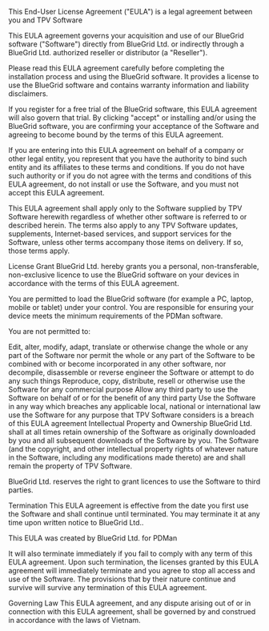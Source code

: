 This End-User License Agreement ("EULA") is a legal agreement between you and TPV Software

This EULA agreement governs your acquisition and use of our BlueGrid software ("Software") directly from BlueGrid Ltd. or indirectly through a BlueGrid Ltd. authorized reseller or distributor (a "Reseller").

Please read this EULA agreement carefully before completing the installation process and using the BlueGrid software. It provides a license to use the BlueGrid software and contains warranty information and liability disclaimers.

If you register for a free trial of the BlueGrid software, this EULA agreement will also govern that trial. By clicking "accept" or installing and/or using the BlueGrid software, you are confirming your acceptance of the Software and agreeing to become bound by the terms of this EULA agreement.

If you are entering into this EULA agreement on behalf of a company or other legal entity, you represent that you have the authority to bind such entity and its affiliates to these terms and conditions. If you do not have such authority or if you do not agree with the terms and conditions of this EULA agreement, do not install or use the Software, and you must not accept this EULA agreement.

This EULA agreement shall apply only to the Software supplied by TPV Software herewith regardless of whether other software is referred to or described herein. The terms also apply to any TPV Software updates, supplements, Internet-based services, and support services for the Software, unless other terms accompany those items on delivery. If so, those terms apply.

License Grant
BlueGrid Ltd. hereby grants you a personal, non-transferable, non-exclusive licence to use the BlueGrid software on your devices in accordance with the terms of this EULA agreement.

You are permitted to load the BlueGrid software (for example a PC, laptop, mobile or tablet) under your control. You are responsible for ensuring your device meets the minimum requirements of the PDMan software.

You are not permitted to:

Edit, alter, modify, adapt, translate or otherwise change the whole or any part of the Software nor permit the whole or any part of the Software to be combined with or become incorporated in any other software, nor decompile, disassemble or reverse engineer the Software or attempt to do any such things
Reproduce, copy, distribute, resell or otherwise use the Software for any commercial purpose
Allow any third party to use the Software on behalf of or for the benefit of any third party
Use the Software in any way which breaches any applicable local, national or international law
use the Software for any purpose that TPV Software considers is a breach of this EULA agreement
Intellectual Property and Ownership
BlueGrid Ltd. shall at all times retain ownership of the Software as originally downloaded by you and all subsequent downloads of the Software by you. The Software (and the copyright, and other intellectual property rights of whatever nature in the Software, including any modifications made thereto) are and shall remain the property of TPV Software.

BlueGrid Ltd. reserves the right to grant licences to use the Software to third parties.

Termination
This EULA agreement is effective from the date you first use the Software and shall continue until terminated. You may terminate it at any time upon written notice to BlueGrid Ltd..

This EULA was created by BlueGrid Ltd. for PDMan

It will also terminate immediately if you fail to comply with any term of this EULA agreement. Upon such termination, the licenses granted by this EULA agreement will immediately terminate and you agree to stop all access and use of the Software. The provisions that by their nature continue and survive will survive any termination of this EULA agreement.

Governing Law
This EULA agreement, and any dispute arising out of or in connection with this EULA agreement, shall be governed by and construed in accordance with the laws of Vietnam.
